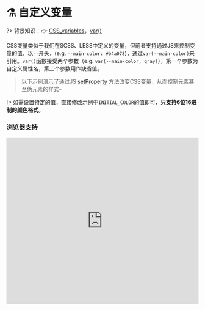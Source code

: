 
# ⚗️ 自定义变量

?> 背景知识：:point_right: [CSS_variables](https://developer.mozilla.org/en-US/docs/Web/CSS/Using_CSS_variables)，[var()](https://developer.mozilla.org/en-US/docs/Web/CSS/var)

CSS变量类似于我们在SCSS、LESS中定义的变量，但前者支持通过JS来控制变量的值，以`--`开头，(e.g. `--main-color: #b4a078`)，通过`var(--main-color)`来引用。`var()`函数接受两个参数（e.g. `var(--main-color, gray)`），第一个参数为自定义属性名，第二个参数用作缺省值。

> 以下示例演示了通过JS [setProperty](https://developer.mozilla.org/en-US/docs/Web/API/CSSStyleDeclaration/setProperty) 方法改变CSS变量，从而控制元素甚至伪元素的样式~

<vuep template="#custom-variables"></vuep>

<script v-pre type="text/x-template" id="custom-variables">
<style>
  /* 全局 custom-variables */
  /* :root {
    --r: 51;
    --g: 51;
    --b: 51;
  } */
  main {
    width: 100%;
    padding: 60px 29px;
    display: flex;
    flex-direction: column;
    align-items: center;
  }
  label {
    display: flex;
    align-items: center;
  }
  input {
    padding: 0;
    width: 29px;
    height: 29px;
  }
  div.variables-block {
    width: 100%;
    display: flex;
    justify-content: center;
    margin-top: 29px;
  }
  /* 局部 custom-variables */
  div.variables-block > div {
    --r: 51;
    --g: 51;
    --b: 51;
  }
  div.variables-block > div::after {
    content: "";
    display: inline-block;
    width: 52px;
    height: 52px;
    background: rgb(var(--r), var(--g), var(--b));
  }
</style>
<template>
  <main>
    <label for="color">
      请选择主题色：
      <input
        type="color"
        v-model="value"
        id="color"
      />
    </label>
    <div class="variables-block">
      <div
        v-for="(ele, idx) in colorList"
        :ref="'variable' + idx">
      </div>
    </div>
  </main>
</template>
<script>
  const Color = require('./libs/color.js');
  const INITIAL_COLOR = '#b4a078';
  export default {
    data() {
      return {
        value: INITIAL_COLOR,
      }
    },
    computed: {
      colorList() {
        const mainColor = this.value.length === 7 && this.value || INITIAL_COLOR;
        return this.getColorList(mainColor);
      }
    },
    methods: {
      getColorList(val) {
        const color = Color(val);
        return Array.from({length: 10}).map((v, i) => {
          let rgb = color.mix(Color('white'), i / 10);
          this.$nextTick(() => {
            const style = this.$refs[`variable${i}`][0].style;
            style.setProperty('--r', rgb.red());
            style.setProperty('--g', rgb.green());
            style.setProperty('--b', rgb.blue());
          })
        });
      }
    }
  }
</script>
</script>

!> 如需设置特定的值，直接修改示例中`INITIAL_COLOR`的值即可，**只支持6位16进制的颜色格式**。

### 浏览器支持

<iframe src="https://caniuse.bitsofco.de/embed/index.html?feat=css-variables&amp;periods=future_1,current,past_1,past_2,past_3&amp;accessible-colours=false" frameborder="0" width="100%" height="436px"></iframe>
